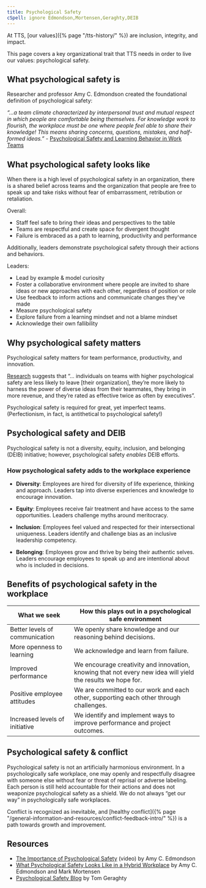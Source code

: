 ```yaml
---
title: Psychological Safety 
cSpell: ignore Edmondson,Mortensen,Geraghty,DEIB
---
```


At TTS, [our values]({% page "/tts-history/" %}) are inclusion, integrity, and impact.

This page covers a key organizational trait that TTS needs in order to live our values: psychological safety.

## What psychological safety is

Researcher and professor Amy C. Edmondson created the foundational definition of psychological safety:

_“...a team climate characterized by interpersonal trust and mutual respect in which people are comfortable being themselves. For knowledge work to   flourish, the workplace must be one where people feel able to share their knowledge! This means sharing concerns, questions, mistakes, and half-formed ideas.”_ - [Psychological Safety and Learning Behavior in Work Teams](https://journals.sagepub.com/doi/abs/10.2307/2666999)
 
## What psychological safety looks like
When there is a high level of psychological safety in an organization, there is a shared belief across teams and the organization that people are free to speak up and take risks without fear of embarrassment, retribution or retaliation.

Overall:
- Staff feel safe to bring their ideas and perspectives to the table
- Teams are respectful and create space for divergent thought
- Failure is embraced as a path to learning, productivity and performance

Additionally, leaders demonstrate psychological safety through their actions and behaviors. 

Leaders:
- Lead by example & model curiosity
- Foster a collaborative environment where people are invited to share ideas or new approaches with each other, regardless of position or role 
- Use feedback to inform actions and communicate changes they've made 
- Measure psychological safety
- Explore failure from a learning mindset and not a blame mindset 
- Acknowledge their own fallibility 

## Why psychological safety matters
Psychological safety matters for team performance, productivity, and innovation. 

[Research](https://rework.withgoogle.com/guides/understanding-team-effectiveness/steps/foster-psychological-safety/) suggests that “... individuals on teams with higher psychological safety are less likely to leave [their organization], they’re more likely to harness the power of diverse ideas from their teammates, they bring in more revenue, and they’re rated as effective twice as often by executives”.

Psychological safety is required for great, yet imperfect teams. (Perfectionism, in fact, is antithetical to psychological safety!)

## Psychological safety and DEIB
Psychological safety is not a diversity, equity, inclusion, and belonging (DEIB) initiative; however, psychological safety _enables_ DEIB efforts.

### How psychological safety adds to the workplace experience
- **Diversity**: Employees are hired for diversity of life experience, thinking and approach. Leaders tap into diverse experiences and knowledge to encourage innovation.

- **Equity**: Employees receive fair treatment and have access to the same opportunities. Leaders challenge myths around meritocracy.

- **Inclusion**: Employees feel valued and respected for their intersectional uniqueness. Leaders identify and challenge bias as an inclusive leadership competency.

- **Belonging**: Employees grow and thrive by being their authentic selves. Leaders encourage employees to speak up and are intentional about who is included in decisions.

## Benefits of psychological safety in the workplace
| What we seek    | How this plays out in a psychological safe environment |
| ----------- | ----------- |
| Better levels of communication     | We openly share knowledge and our reasoning behind decisions.       |
| More openness to learning   | We acknowledge and learn from failure.        |
| Improved performance   | We encourage creativity and innovation, knowing that not every new idea will yield the results we hope for.       |
| Positive employee attitudes   | We are committed to our work and each other, supporting each other through challenges.        |
| Increased levels of initiative   | We identify and implement ways to improve performance and project outcomes.        |

## Psychological safety & conflict
Psychological safety is not an artificially harmonious environment. In a psychologically safe workplace, one may openly and respectfully disagree with someone else without fear or threat of reprisal or adverse labeling. Each person is still held accountable for their actions and does not weaponize psychological safety as a shield. We do not always “get our way” in psychologically safe workplaces. 

Conflict is recognized as inevitable, and [healthy conflict]({% page "/general-information-and-resources/conflict-feedback-intro/" %}) is a path towards growth and improvement.

## Resources 
- [The Importance of Psychological Safety](https://www.youtube.com/watch?v=eP6guvRt0U0) (video) by Amy C. Edmondson
- [What Psychological Safety Looks Like in a Hybrid Workplace](https://hbr.org/2021/04/what-psychological-safety-looks-like-in-a-hybrid-workplace) by Amy C. Edmondson and Mark Mortensen
- [Psychological Safety Blog](https://psychsafety.co.uk/blog/) by Tom Geraghty
